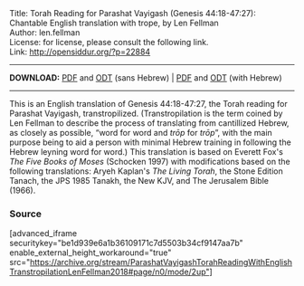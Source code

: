 <html>
<head></head>
<body>
Title: Torah Reading for Parashat Vayigash (Genesis 44:18-47:27): Chantable English translation with trope, by Len Fellman<br />
Author: len.fellman<br />
License: for license, please consult the following link.<br />
Link: <a href="http://opensiddur.org/?p=22884">http://opensiddur.org/?p=22884</a>
<p />
<hr />

<style type="text/css" media="all">.printfriendly {display: none!important;}</style>

<strong>DOWNLOAD:</strong> <a href="https://archive.org/download/ParashatVayigashTorahReadingWithEnglishTranstropilationLenFellman2018/ParashatVayigashTorahReadinggenesis44v18-47v27InEnglishTranstropilationlenFellman2018-EnglishOnly.pdf">PDF</a> and <a href="https://archive.org/download/ParashatVayigashTorahReadingWithEnglishTranstropilationLenFellman2018/ParashatVayigashTorahReadinggenesis44v18-47v27InEnglishTranstropilationlenFellman2018-EnglishOnly.odt">ODT</a> (sans Hebrew) | <a href="https://archive.org/download/ParashatVayigashTorahReadingWithEnglishTranstropilationLenFellman2018/Parashat%20Vayigash%20Torah%20Reading%20%28Genesis%2044v18-47v27%29%20in%20English%20transtropilation%20%28Len%20Fellman%202018%29.pdf">PDF</a> and <a href="https://archive.org/download/ParashatVayigashTorahReadingWithEnglishTranstropilationLenFellman2018/ParashatVayigashTorahReadinggenesis44v18-47v27InEnglishTranstropilationlenFellman2018.odt">ODT</a> (with Hebrew) 

<hr />

This is an English translation of Genesis 44:18-47:27, the Torah reading for Parashat Vayigash, transtropilized. (Transtropilation is the term coined by Len Fellman to describe the process of translating from cantillized Hebrew, as closely as possible, “word for word and <em>trōp</em> for <em>trōp</em>”, with the main purpose being to aid a person with minimal Hebrew training in following the Hebrew leyning word for word.) This translation is based on Everett Fox's <em>The Five Books of Moses</em> (Schocken 1997) with modifications based on the following translations: Aryeh Kaplan's <em>The Living Torah</em>, the Stone Edition Tanach, the JPS 1985 Tanakh, the New KJV, and The Jerusalem Bible (1966).

<h3>Source</h3>

[advanced_iframe securitykey="be1d939e6a1b36109171c7d5503b34cf9147aa7b" enable_external_height_workaround="true" src="https://archive.org/stream/ParashatVayigashTorahReadingWithEnglishTranstropilationLenFellman2018#page/n0/mode/2up"]
</body>
</html>